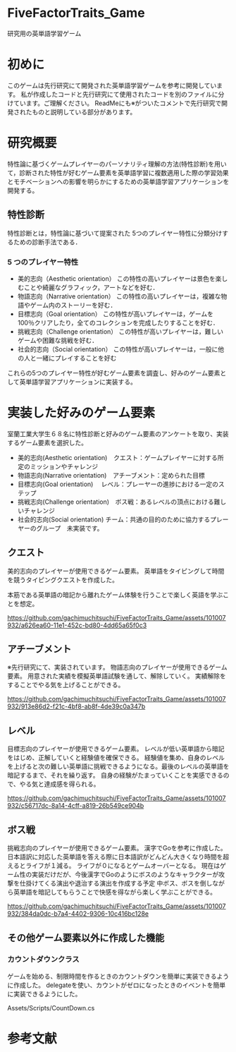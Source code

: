 # FiveFactorTraits_Game
研究用の英単語学習ゲーム
# 初めに
このゲームは先行研究にて開発された英単語学習ゲームを参考に開発しています。
私が作成したコードと先行研究にて使用されたコードを別のファイルに分けています。ご理解ください。
ReadMeにも※がついたコメントで先行研究で開発されたものと説明している部分があります。
# 研究概要
特性論に基づくゲームプレイヤーのパーソナリティ理解の方法(特性診断)を用いて，診断された特性が好むゲーム要素を英単語学習に複数適用した際の学習効果とモチベーションへの影響を明らかにするための英単語学習アプリケーションを開発する。
## 特性診断
特性診断とは，特性論に基づいて提案された 5つのプレイヤー特性に分類分けするための診断手法である．
### 5 つのプレイヤー特性
- 美的志向（Aesthetic orientation）
この特性の高いプレイヤーは景色を楽しむことや綺麗なグラフィック，アートなどを好む．
- 物語志向（Narrative orientation）
この特性の高いプレイヤーは，複雑な物語やゲーム内のストーリーを好む．
- 目標志向（Goal orientation）
この特性が高いプレイヤーは，ゲームを 100％クリアしたり，全てのコレクションを完成したりすることを好む．
- 挑戦志向（Challenge orientation）
この特性が高いプレイヤーは，難しいゲームや困難な挑戦を好む．
- 社会的志向（Social orientation）
この特性が高いプレイヤーは，一般に他の人と一緒にプレイすることを好む

これらの5つのプレイヤー特性が好むゲーム要素を調査し、好みのゲーム要素として英単語学習アプリケーションに実装する。
# 実装した好みのゲーム要素
室蘭工業大学生６８名に特性診断と好みのゲーム要素のアンケートを取り、実装するゲーム要素を選択した。
- 美的志向(Aesthetic orientation)　クエスト：ゲームプレイヤーに対する所定のミッションやチャレンジ
- 物語志向(Narrative orientation)　アチーブメント：定められた目標
- 目標志向(Goal orientation)　     レベル：プレーヤーの進捗における一定のステップ
- 挑戦志向(Challenge orientation)　ボス戦：あるレベルの頂点における難しいチャレンジ
- 社会的志向(Social orientation)   チーム：共通の目的のために協力するプレーヤーのグループ　未実装です。

## クエスト
美的志向のプレイヤーが使用できるゲーム要素。
英単語をタイピングして時間を競うタイピングクエストを作成した。

本筋である英単語の暗記から離れたゲーム体験を行うことで楽しく英語を学ぶことを想定。


https://github.com/gachimuchitsuchi/FiveFactorTraits_Game/assets/101007932/a626ea60-11e1-452c-bd80-4dd65a65f0c3


## アチーブメント
※先行研究にて、実装されています。
物語志向のプレイヤーが使用できるゲーム要素。
用意された実績を模擬英単語試験を通して、解除していく。
実績解除をすることでやる気を上げることができる。


https://github.com/gachimuchitsuchi/FiveFactorTraits_Game/assets/101007932/913e86d2-f21c-4bf8-ab8f-4de39c0a347b


## レベル
目標志向のプレイヤーが使用できるゲーム要素。
レベルが低い英単語から暗記をはじめ、正解していくと経験値を確保できる。
経験値を集め、自身のレベルを上げると次の難しい英単語に挑戦できるようになる。最後のレベルの英単語を暗記するまで、それを繰り返す。
自身の経験がたまっていくことを実感できるので、やる気と達成感を得られる。


https://github.com/gachimuchitsuchi/FiveFactorTraits_Game/assets/101007932/c56717dc-8a14-4cff-a819-26b549ce904b


## ボス戦
挑戦志向のプレイヤーが使用できるゲーム要素。
漢字でGoを参考に作成した。
日本語訳に対応した英単語を答える際に日本語訳がどんどん大きくなり時間を超えるとライフが１減る。
ライフが０になるとゲームオーバーとなる。
現在はゲーム性の実装だけだが、今後漢字でGoのようにボスのようなキャラクターが攻撃を仕掛けてくる演出や退治する演出を作成する予定
中ボス、ボスを倒しながら英単語を暗記してもらうことで快感を得ながら楽しく学ぶことができる。



https://github.com/gachimuchitsuchi/FiveFactorTraits_Game/assets/101007932/384da0dc-b7a4-4402-9306-10c416bc128e



## その他ゲーム要素以外に作成した機能
### カウントダウンクラス
ゲームを始める、制限時間を作るときのカウントダウンを簡単に実装できるように作成した。
delegateを使い、カウントがゼロになったときのイベントを簡単に実装できるようにした。

Assets/Scripts/CountDown.cs

# 参考文献
